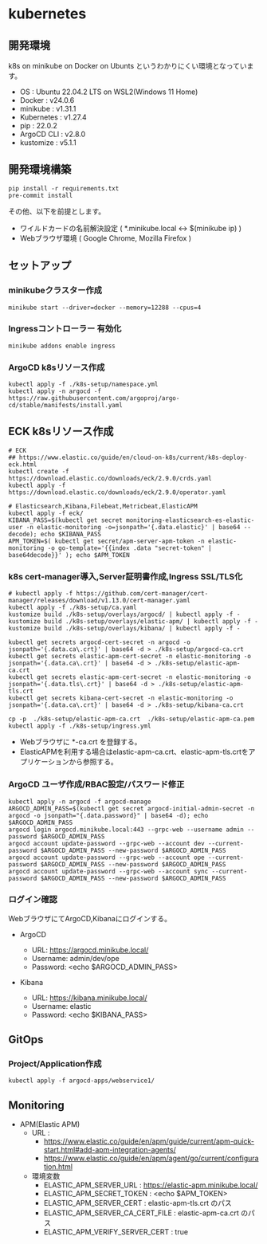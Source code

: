 # kubernetes

## 開発環境

k8s on minikube on Docker on Ubunts というわかりにくい環境となっています。

- OS : Ubuntu 22.04.2 LTS on WSL2(Windows 11 Home)
- Docker : v24.0.6
- minikube : v1.31.1
- Kubernetes : v1.27.4
- pip : 22.0.2
- ArgoCD CLI : v2.8.0
- kustomize : v5.1.1

## 開発環境構築

```
pip install -r requirements.txt
pre-commit install
```

その他、以下を前提とします。

- ワイルドカードの名前解決設定 ( *.minikube.local <-> $(minikube ip) )
- Webブラウザ環境 ( Google Chrome, Mozilla Firefox )

## セットアップ

### minikubeクラスター作成

```
minikube start --driver=docker --memory=12288 --cpus=4
```

### Ingressコントローラー 有効化

```
minikube addons enable ingress
```

### ArgoCD k8sリソース作成

```
kubectl apply -f ./k8s-setup/namespace.yml
kubectl apply -n argocd -f https://raw.githubusercontent.com/argoproj/argo-cd/stable/manifests/install.yaml
```

## ECK k8sリソース作成

```
# ECK
## https://www.elastic.co/guide/en/cloud-on-k8s/current/k8s-deploy-eck.html
kubectl create -f https://download.elastic.co/downloads/eck/2.9.0/crds.yaml
kubectl apply -f https://download.elastic.co/downloads/eck/2.9.0/operator.yaml

# Elasticsearch,Kibana,Filebeat,Metricbeat,ElasticAPM
kubectl apply -f eck/
KIBANA_PASS=$(kubectl get secret monitoring-elasticsearch-es-elastic-user -n elastic-monitoring -o=jsonpath='{.data.elastic}' | base64 --decode); echo $KIBANA_PASS
APM_TOKEN=$( kubectl get secret/apm-server-apm-token -n elastic-monitoring -o go-template='{{index .data "secret-token" | base64decode}}' ); echo $APM_TOKEN
```

### k8s cert-manager導入,Server証明書作成,Ingress SSL/TLS化

```
# kubectl apply -f https://github.com/cert-manager/cert-manager/releases/download/v1.13.0/cert-manager.yaml
kubectl apply -f ./k8s-setup/ca.yaml
kustomize build ./k8s-setup/overlays/argocd/ | kubectl apply -f -
kustomize build ./k8s-setup/overlays/elastic-apm/ | kubectl apply -f -
kustomize build ./k8s-setup/overlays/kibana/ | kubectl apply -f -

kubectl get secrets argocd-cert-secret -n argocd -o jsonpath='{.data.ca\.crt}' | base64 -d > ./k8s-setup/argocd-ca.crt
kubectl get secrets elastic-apm-cert-secret -n elastic-monitoring -o jsonpath='{.data.ca\.crt}' | base64 -d > ./k8s-setup/elastic-apm-ca.crt
kubectl get secrets elastic-apm-cert-secret -n elastic-monitoring -o jsonpath='{.data.tls\.crt}' | base64 -d > ./k8s-setup/elastic-apm-tls.crt
kubectl get secrets kibana-cert-secret -n elastic-monitoring -o jsonpath='{.data.ca\.crt}' | base64 -d > ./k8s-setup/kibana-ca.crt

cp -p  ./k8s-setup/elastic-apm-ca.crt  ./k8s-setup/elastic-apm-ca.pem
kubectl apply -f ./k8s-setup/ingress.yml
```

* Webブラウザに *-ca.crt を登録する。
* ElasticAPMを利用する場合はelastic-apm-ca.crt、elastic-apm-tls.crtをアプリケーションから参照する。

### ArgoCD ユーザ作成/RBAC設定/パスワード修正

```
kubectl apply -n argocd -f argocd-manage
ARGOCD_ADMIN_PASS=$(kubectl get secret argocd-initial-admin-secret -n argocd -o jsonpath="{.data.password}" | base64 -d); echo $ARGOCD_ADMIN_PASS
argocd login argocd.minikube.local:443 --grpc-web --username admin --password $ARGOCD_ADMIN_PASS
argocd account update-password --grpc-web --account dev --current-password $ARGOCD_ADMIN_PASS --new-password $ARGOCD_ADMIN_PASS
argocd account update-password --grpc-web --account ope --current-password $ARGOCD_ADMIN_PASS --new-password $ARGOCD_ADMIN_PASS
argocd account update-password --grpc-web --account sync --current-password $ARGOCD_ADMIN_PASS --new-password $ARGOCD_ADMIN_PASS
```

### ログイン確認

WebブラウザにてArgoCD,Kibanaにログインする。

* ArgoCD
    * URL: https://argocd.minikube.local/
    * Username: admin/dev/ope
    * Password: <echo $ARGOCD_ADMIN_PASS>

* Kibana
    * URL: https://kibana.minikube.local/
    * Username: elastic
    * Password: <echo $KIBANA_PASS>

## GitOps

### Project/Application作成

```
kubectl apply -f argocd-apps/webservice1/
```

## Monitoring

* APM(Elastic APM)
    * URL :
        * https://www.elastic.co/guide/en/apm/guide/current/apm-quick-start.html#add-apm-integration-agents/
        * https://www.elastic.co/guide/en/apm/agent/go/current/configuration.html
    * 環境変数
        * ELASTIC_APM_SERVER_URL : https://elastic-apm.minikube.local/
        * ELASTIC_APM_SECRET_TOKEN : <echo $APM_TOKEN>
        * ELASTIC_APM_SERVER_CERT : elastic-apm-tls.crt のパス
        * ELASTIC_APM_SERVER_CA_CERT_FILE : elastic-apm-ca.crt のパス
        * ELASTIC_APM_VERIFY_SERVER_CERT : true
